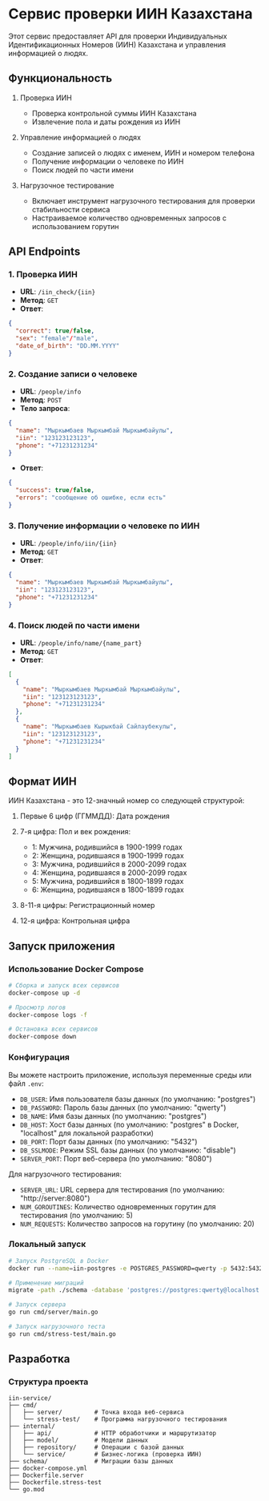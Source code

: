 # Сервис проверки ИИН Казахстана

Этот сервис предоставляет API для проверки Индивидуальных Идентификационных Номеров (ИИН) Казахстана и управления информацией о людях.

## Функциональность

1. Проверка ИИН
   - Проверка контрольной суммы ИИН Казахстана
   - Извлечение пола и даты рождения из ИИН

2. Управление информацией о людях
   - Создание записей о людях с именем, ИИН и номером телефона
   - Получение информации о человеке по ИИН
   - Поиск людей по части имени

3. Нагрузочное тестирование
   - Включает инструмент нагрузочного тестирования для проверки стабильности сервиса
   - Настраиваемое количество одновременных запросов с использованием горутин

## API Endpoints

### 1. Проверка ИИН
- **URL**: `/iin_check/{iin}`
- **Метод**: `GET`
- **Ответ**:
```json
{
  "correct": true/false,
  "sex": "female"/"male",
  "date_of_birth": "DD.MM.YYYY"
}
```

### 2. Создание записи о человеке
- **URL**: `/people/info`
- **Метод**: `POST`
- **Тело запроса**:
```json
{
  "name": "Мыркымбаев Мыркымбай Мыркымбайулы",
  "iin": "123123123123",
  "phone": "+71231231234"
}
```
- **Ответ**:
```json
{
  "success": true/false,
  "errors": "сообщение об ошибке, если есть"
}
```

### 3. Получение информации о человеке по ИИН
- **URL**: `/people/info/iin/{iin}`
- **Метод**: `GET`
- **Ответ**:
```json
{
  "name": "Мыркымбаев Мыркымбай Мыркымбайулы",
  "iin": "123123123123",
  "phone": "+71231231234"
}
```

### 4. Поиск людей по части имени
- **URL**: `/people/info/name/{name_part}`
- **Метод**: `GET`
- **Ответ**:
```json
[
  {
    "name": "Мыркымбаев Мыркымбай Мыркымбайулы",
    "iin": "123123123123",
    "phone": "+71231231234"
  },
  {
    "name": "Мыркымбаев Кырыкбай Сайлаубекулы",
    "iin": "123123123123",
    "phone": "+71231231234"
  }
]
```

## Формат ИИН

ИИН Казахстана - это 12-значный номер со следующей структурой:

1. Первые 6 цифр (ГГММДД): Дата рождения
2. 7-я цифра: Пол и век рождения:
   - 1: Мужчина, родившийся в 1900-1999 годах
   - 2: Женщина, родившаяся в 1900-1999 годах
   - 3: Мужчина, родившийся в 2000-2099 годах
   - 4: Женщина, родившаяся в 2000-2099 годах
   - 5: Мужчина, родившийся в 1800-1899 годах
   - 6: Женщина, родившаяся в 1800-1899 годах
   
3. 8-11-я цифры: Регистрационный номер
4. 12-я цифра: Контрольная цифра

## Запуск приложения

### Использование Docker Compose

```bash
# Сборка и запуск всех сервисов
docker-compose up -d

# Просмотр логов
docker-compose logs -f

# Остановка всех сервисов
docker-compose down
```

### Конфигурация

Вы можете настроить приложение, используя переменные среды или файл `.env`:

- `DB_USER`: Имя пользователя базы данных (по умолчанию: "postgres")
- `DB_PASSWORD`: Пароль базы данных (по умолчанию: "qwerty")
- `DB_NAME`: Имя базы данных (по умолчанию: "postgres")
- `DB_HOST`: Хост базы данных (по умолчанию: "postgres" в Docker, "localhost" для локальной разработки)
- `DB_PORT`: Порт базы данных (по умолчанию: "5432")
- `DB_SSLMODE`: Режим SSL базы данных (по умолчанию: "disable")
- `SERVER_PORT`: Порт веб-сервера (по умолчанию: "8080")

Для нагрузочного тестирования:
- `SERVER_URL`: URL сервера для тестирования (по умолчанию: "http://server:8080")
- `NUM_GOROUTINES`: Количество одновременных горутин для тестирования (по умолчанию: 5)
- `NUM_REQUESTS`: Количество запросов на горутину (по умолчанию: 20)

### Локальный запуск

```bash
# Запуск PostgreSQL в Docker
docker run --name=iin-postgres -e POSTGRES_PASSWORD=qwerty -p 5432:5432 -d postgres:14-alpine

# Применение миграций
migrate -path ./schema -database 'postgres://postgres:qwerty@localhost:5432/postgres?sslmode=disable' up

# Запуск сервера
go run cmd/server/main.go

# Запуск нагрузочного теста
go run cmd/stress-test/main.go
```

## Разработка

### Структура проекта

```
iin-service/
├── cmd/
│   ├── server/         # Точка входа веб-сервиса
│   └── stress-test/    # Программа нагрузочного тестирования
├── internal/
│   ├── api/            # HTTP обработчики и маршрутизатор
│   ├── model/          # Модели данных
│   ├── repository/     # Операции с базой данных
│   └── service/        # Бизнес-логика (проверка ИИН)
├── schema/             # Миграции базы данных
├── docker-compose.yml
├── Dockerfile.server
├── Dockerfile.stress-test
└── go.mod
```